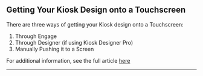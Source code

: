 ## Getting Your Kiosk Design onto a Touchscreen

There are three ways of getting your Kiosk design onto a Touchscreen:

  1. Through Engage
  2. Through Designer (if using Kiosk Designer Pro)
  3. Manually Pushing it to a Screen

For additional information, see the full article [here](https://support.optisigns.com/hc/en-us/articles/31449657955347)

---
